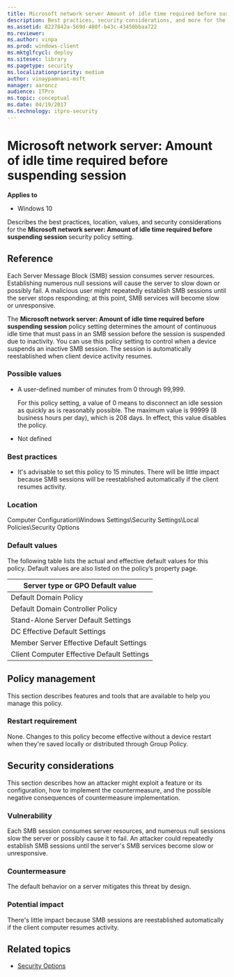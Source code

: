 ```yaml
---
title: Microsoft network server Amount of idle time required before suspending session (Windows 10)
description: Best practices, security considerations, and more for the policy setting, Microsoft network server Amount of idle time required before suspending session.
ms.assetid: 8227842a-569d-480f-b43c-43450bbaa722
ms.reviewer: 
ms.author: vinpa
ms.prod: windows-client
ms.mktglfcycl: deploy
ms.sitesec: library
ms.pagetype: security
ms.localizationpriority: medium
author: vinaypamnani-msft
manager: aaroncz
audience: ITPro
ms.topic: conceptual
ms.date: 04/19/2017
ms.technology: itpro-security
---
```


# Microsoft network server: Amount of idle time required before suspending session

**Applies to**
-   Windows 10

Describes the best practices, location, values, and security considerations for the **Microsoft network server: Amount of idle time required before suspending session** security policy setting.

## Reference

Each Server Message Block (SMB) session consumes server resources. Establishing numerous null sessions will cause the server to slow down or possibly fail. A malicious user might repeatedly establish SMB sessions until the server stops responding; at this point, SMB services will become slow or unresponsive.

The **Microsoft network server: Amount of idle time required before suspending session** policy setting determines the amount of continuous idle time that must pass in an SMB session before the session is suspended due to inactivity. You can use this policy setting to control when a device suspends an inactive SMB session. The session is automatically reestablished when client device activity resumes.

### Possible values

-   A user-defined number of minutes from 0 through 99,999.

    For this policy setting, a value of 0 means to disconnect an idle session as quickly as is reasonably possible. The maximum value is 99999 (8 business hours per day), which is 208 days. In effect, this value disables the policy.

-   Not defined

### Best practices

-   It's advisable to set this policy to 15 minutes. There will be little impact because SMB sessions will be reestablished automatically if the client resumes activity.

### Location

Computer Configuration\\Windows Settings\\Security Settings\\Local Policies\\Security Options

### Default values

The following table lists the actual and effective default values for this policy. Default values are also listed on the policy’s property page.


|      Server type or GPO Default value      |
|--------------------------------------------|
|           Default Domain Policy            |
|      Default Domain Controller Policy      |
|    Stand-Alone Server Default Settings     |
|       DC Effective Default Settings        |
|  Member Server Effective Default Settings  |
| Client Computer Effective Default Settings |

## Policy management

This section describes features and tools that are available to help you manage this policy.

### Restart requirement

None. Changes to this policy become effective without a device restart when they're saved locally or distributed through Group Policy.

## Security considerations

This section describes how an attacker might exploit a feature or its configuration, how to implement the countermeasure, and the possible negative consequences of countermeasure implementation.

### Vulnerability

Each SMB session consumes server resources, and numerous null sessions slow the server or possibly cause it to fail. An attacker could repeatedly establish SMB sessions until the server's SMB services become slow or unresponsive.

### Countermeasure

The default behavior on a server mitigates this threat by design.

### Potential impact

There's little impact because SMB sessions are reestablished automatically if the client computer resumes activity.

## Related topics

- [Security Options](security-options.md)
